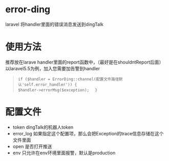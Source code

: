# error-ding
laravel 将handler里面的错误消息发送到dingTalk

# 使用方法
推荐放在larave handler里面的report函数中，（最好是在shouldntReport后面）
以laravel5.5为例，加入您需要加告警到handler


> ` if ($handler = ErrorDing::channel(配置文件路径默认'self.error_handler')) {  `  
>    ` $handler->errorMsg($exception);   `
> ` } `

# 配置文件

*   token dingTalk的机器人token
*   error_log 如果指定这个配置项，那么会把Exception的trace信息存储在这个文件里面
*   open 是否打开推送
*   env  只允许在env环境里面报警，默认是production
